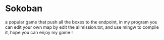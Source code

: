 # Sokoban

a popular game that push all the boxes to the endpoint, in my program you can edit your own map by edit the allmission.txt, and use mingw to
compile it, hope you can enjoy my game !
